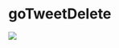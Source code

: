 # goTweetDelete

![](https://github.com/jadametz/goTweetDelete/workflows/Docker%20Image%20CI/badge.svg)
